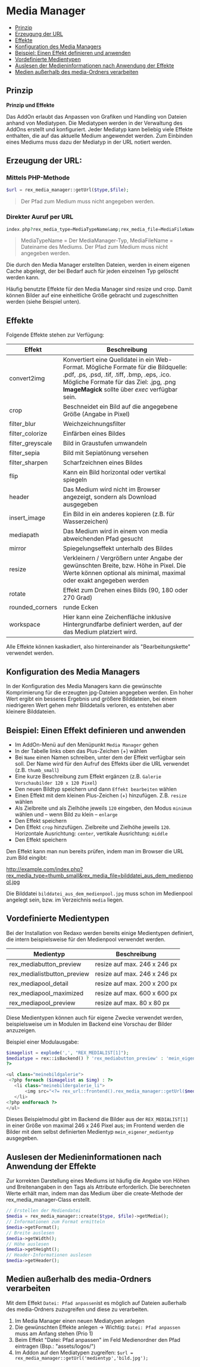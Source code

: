 # Media Manager
- [Prinzip](#prinzip)
- [Erzeugung der URL](#url)
- [Effekte](#effekte)
- [Konfiguration des Media Managers](#konfiguration)
- [Beispiel: Einen Effekt definieren und anwenden](#beispiel)
- [Vordefinierte Medientypen](#vordefiniert)
- [Auslesen der Medieninformationen nach Anwendung der Effekte](#mediainfo)
- [Medien außerhalb des media-Ordners verarbeiten](#extmedia)

<a name="prinzip"></a>
## Prinzip

**Prinzip und Effekte**

Das AddOn erlaubt das Anpassen von Grafiken und Handling von Dateien anhand von Mediatypen. Die Mediatypen werden in der Verwaltung des AddOns erstellt und konfiguriert. Jeder Mediatyp kann beliebig viele Effekte enthalten, die auf das aktuelle Medium angewendet werden. Zum Einbinden eines Mediums muss dazu der Mediatyp in der URL notiert werden.

<a name="url"></a>
## Erzeugung der URL:

### Mittels PHP-Methode

```php
$url = rex_media_manager::getUrl($type,$file); 
```
> Der Pfad zum Medium muss nicht angegeben werden.

### Direkter Auruf per URL 

```php
index.php?rex_media_type=MediaTypeName&amp;rex_media_file=MediaFileName
```

> MediaTypeName = Der MediaManager-Typ, MediaFileName = Dateiname des Mediums. Der Pfad zum Medium muss nicht angegeben werden.  

Die durch den Media Manager erstellten Dateien, werden in einem eigenen Cache abgelegt, der bei Bedarf auch für jeden einzelnen Typ gelöscht werden kann.

Häufig benutzte Effekte für den Media Manager sind resize und crop. Damit können Bilder auf eine einheitliche Größe gebracht und zugeschnitten werden (siehe Beispiel unten).

<a name="effekte"></a>
## Effekte

Folgende Effekte stehen zur Verfügung:

Effekt| Beschreibung
------------- | -------------
convert2img | Konvertiert eine Quelldatei in ein Web-Format. Mögliche Formate für die Bildquelle: .pdf, .ps, .psd, .tif,     .tiff, .bmp, .eps, .ico. Mögliche Formate für das Ziel: .jpg, .png **ImageMagick** sollte über *exec* verfügbar sein. 
crop | Beschneidet ein Bild auf die angegebene Größe (Angabe in Pixel)
filter_blur | Weichzeichnungsfilter
filter_colorize | Einfärben eines Bildes
filter_greyscale | Bild in Graustufen umwandeln
filter_sepia | Bild mit Sepiatönung versehen
filter_sharpen | Scharfzeichnen eines Bildes
flip | Kann ein Bild horizontal oder vertikal spiegeln
header | Das Medium wird nicht im Browser angezeigt, sondern als Download ausgegeben
insert_image | Ein Bild in ein anderes kopieren (z.B. für Wasserzeichen)
mediapath | Das Medium wird in einem von media abweichenden Pfad gesucht
mirror | Spiegelungseffekt unterhalb des Bildes
resize | Verkleinern / Vergrößern unter Angabe der gewünschten Breite, bzw. Höhe in Pixel. Die Werte können optional als minimal, maximal oder exakt angegeben werden
rotate | Effekt zum Drehen eines Bilds (90, 180 oder 270 Grad)
rounded_corners | runde Ecken
workspace | Hier kann eine Zeichenfläche inklusive Hintergrundfarbe definiert werden, auf der das Medium platziert wird.

Alle Effekte können kaskadiert, also hintereinander als "Bearbeitungskette" verwendet werden.

<a name="konfiguration"></a>
## Konfiguration des Media Managers

In der Konfiguration des Media Managers kann die gewünschte Komprimierung für die erzeugten jpg-Dateien angegeben werden. Ein hoher Wert ergibt ein besseres Ergebnis und größere Bilddateien, bei einem niedrigeren Wert gehen mehr Bilddetails verloren, es entstehen aber kleinere Bilddateien.

<a name="beispiel"></a>
## Beispiel: Einen Effekt definieren und anwenden

- Im AddOn-Menü auf den Menüpunkt `Media Manager` gehen
- In der Tabelle links oben das Plus-Zeichen (+) wählen
- Bei `Name` einen Namen schreiben, unter dem der Effekt verfügbar sein soll. Der Name wird für den Aufruf des Effekts über die URL verwendet (z.B. `thumb_small`)
- Eine kurze Beschreibung zum Effekt ergänzen (z.B. `Galerie Vorschaubilder 120 x 120 Pixel`)
- Den neuen Bildtyp speichern und dann `Effekt bearbeiten` wählen
- Einen Effekt mit dem kleinen Plus-Zeichen (+) hinzufügen. Z.B. `resize` wählen
- Als Zielbreite und als Zielhöhe jeweils `120` eingeben, den Modus `minimum` wählen und – wenn Bild zu klein – `enlarge`
- Den Effekt speichern
- Den Effekt `crop` hinzufügen. Zielbreite und Zielhöhe jeweils `120`. Horizontale Ausrichtung: `center`, vertikale Ausrichtung: `middle`
- Den Effekt speichern
    
Den Effekt kann man nun bereits prüfen, indem man im Browser die URL zum Bild eingibt:

http://example.com/index.php?rex_media_type=thumb_small&rex_media_file=bilddatei_aus_dem_medienpool.jpg

Die Bilddatei `bilddatei_aus_dem_medienpool.jpg` muss schon im Medienpool angelegt sein, bzw. im Verzeichnis `media` liegen.

<a name="vordefiniert"></a>
## Vordefinierte Medientypen

Bei der Installation von Redaxo werden bereits einige Medientypen definiert, die intern beispielsweise für den Medienpool verwendet werden.

Medientyp | Beschreibung
------------- | -------------
rex_mediabutton_preview | resize auf max. 246 x 246 px
rex_medialistbutton_preview | resize auf max. 246 x 246 px
rex_mediapool_detail | resize auf max. 200 x 200 px
rex_mediapool_maximized | resize auf max. 600 x 600 px
rex_mediapool_preview | resize auf max. 80 x 80 px

Diese Medientypen können auch für eigene Zwecke verwendet werden, beispielsweise um in Modulen im Backend eine Vorschau der Bilder anzuzeigen.

Beispiel einer Modulausgabe:

```php
$imagelist = explode(',', "REX_MEDIALIST[1]");
$mediatype = rex::isBackend() ? 'rex_mediabutton_preview' : 'mein_eigener_medientyp';
?>

<ul class="meinebildgalerie">
 <?php foreach ($imagelist as $img) : ?>
   <li class="meinebildergalerie_li">
       <img src="<?= rex_url::frontend().rex_media_manager::getUrl($mediatype,$img); ?>">
   </li>    
<?php endforeach ?>
</ul>
```

Dieses Beispielmodul gibt im Backend die Bilder aus der `REX_MEDIALIST[1]` in einer Größe von maximal 246 x 246 Pixel aus; im Frontend werden die Bilder mit dem selbst definierten Medientyp `mein_eigener_medientyp` ausgegeben.

<a name="mediainfo"></a>
## Auslesen der Medieninformationen nach Anwendung der Effekte

Zur korrekten Darstellung eines Mediums ist häufig die Angabe von Höhen und Breitenangaben in den Tags als Attribute erforderlich. Die berechneten Werte erhält man, indem man das Medium über die create-Methode der rex_media_manager-Class erstellt.    

```php
// Erstellen der Mediendatei
$media = rex_media_manager::create($type, $file)->getMedia();
// Informationen zum Format ermitteln
$media->getFormat();
// Breite auslesen
$media->getWidth();
// Höhe auslesen
$media->getHeight();
// Header-Informationen auslesen
$media->getHeader();
```

<a name="extmedia"></a>
## Medien außerhalb des media-Ordners verarbeiten

Mit dem Effekt `Datei: Pfad anpassen`ist es möglich auf Dateien außerhalb des media-Ordners zuzugreifen und diese zu verarbeiten. 

1. Im Media Manager einen neuen Mediatypen anlegen
2. Die gewünschten Effekte anlegen -> Wichtig: `Datei: Pfad anpassen` muss am Anfang stehen (Prio 1)
3. Beim Effekt "Datei: Pfad anpassen" im Feld Medienordner den Pfad eintragen (Bsp.: "assets/logos/")
4. Im Addon auf den Mediatypen zugreifen: `$url = rex_media_manager::getUrl('medientyp','bild.jpg');`
